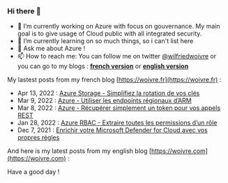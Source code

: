 ### Hi there 👋

- 🔭 I’m currently working on Azure with focus on gouvernance. My main goal is to give usage of Cloud public with all integrated security.
- 🌱 I’m currently learning on so much things, so i can't list here
- 💬 Ask me about Azure !
- 📫 How to reach me: You can follow me on twitter [@wilfriedwoivre](https://twitter.com/wilfriedwoivre) or you can go to my blogs : **[french version](https://woivre.fr)** or **[english version](https://woivre.com)**

My lastest posts from my french blog [https://woivre.fr](https://woivre.fr) :

<!-- FRENCH-BLOG-POST-LIST:START -->
 - Apr 13, 2022 : [Azure Storage - Simplifiez la rotation de vos clés](https://woivre.fr/blog/2022/04/azure-storage-simplifiez-la-rotation-de-vos-cles)
 - Mar 9, 2022 : [Azure - Utiliser les endpoints régionaux d’ARM](https://woivre.fr/blog/2022/03/azure-utiliser-les-endpoints-regionaux-darm)
 - Mar 8, 2022 : [Azure - Récupérer simplement un token pour vos appels REST](https://woivre.fr/blog/2022/03/azure-recuperer-simplement-un-token-pour-vos-appels-rest)
 - Jan 28, 2022 : [Azure RBAC - Extraire toutes les permissions d’un rôle](https://woivre.fr/blog/2022/01/azure-rbac-extraire-toutes-les-permissions-dun-role)
 - Dec 7, 2021 : [Enrichir votre Microsoft Defender for Cloud avec vos propres règles](https://woivre.fr/blog/2021/12/enrichir-votre-security-center-avec-vos-propres-regles)<!-- FRENCH-BLOG-POST-LIST:END -->

And here is my latest posts from my english blog [https://woivre.com](https://woivre.com) :

<!-- ENGLISH-BLOG-POST-LIST:START -->
<!-- ENGLISH-BLOG-POST-LIST:END -->

Have a good day !
